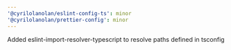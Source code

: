 ```yaml
---
'@cyrilolanolan/eslint-config-ts': minor
'@cyrilolanolan/prettier-config': minor
---
```


Added eslint-import-resolver-typescript to resolve paths defined in tsconfig
